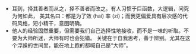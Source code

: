 * 耳到，择其善者而从之，择不善者而改之。有人习惯于巨函数，大逻辑，问究为何如此，
美其名曰：都是为了效 (hai) 率 (zi)；而我更偏爱具有层次感的代码风格，短小精干，意图明确。
* 他人的经验固然重要，但需要我们自己选择性地接收，而不是一味的听取。不要为大师所迷，大师有时也会犯错。
关键在于自我思考，善于辨别。尤其在这个浮躁的世间里，能在地上跑的都喊自己是“大师”。
